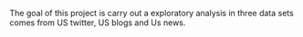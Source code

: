 The goal of this project is carry out a exploratory analysis in three data sets comes from US twitter, US blogs and Us news.